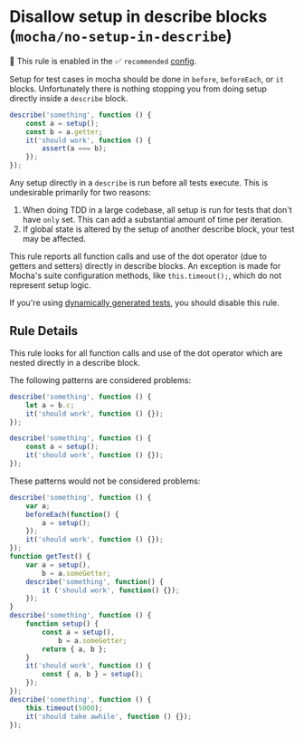 # Disallow setup in describe blocks (`mocha/no-setup-in-describe`)

💼 This rule is enabled in the ✅ `recommended` [config](https://github.com/lo1tuma/eslint-plugin-mocha#configs).

<!-- end auto-generated rule header -->

Setup for test cases in mocha should be done in `before`, `beforeEach`, or `it` blocks. Unfortunately there is nothing stopping you from doing setup directly inside a `describe` block.

```js
describe('something', function () {
    const a = setup();
    const b = a.getter;
    it('should work', function () {
        assert(a === b);
    });
});
```

Any setup directly in a `describe` is run before all tests execute. This is undesirable primarily for two reasons:

1. When doing TDD in a large codebase, all setup is run for tests that don't have `only` set. This can add a substantial amount of time per iteration.
2. If global state is altered by the setup of another describe block, your test may be affected.

This rule reports all function calls and use of the dot operator (due to getters and setters) directly in describe blocks. An exception is made for Mocha's suite configuration methods, like `this.timeout();`, which do not represent setup logic.

If you're using [dynamically generated tests](https://mochajs.org/#dynamically-generating-tests), you should disable this rule.

## Rule Details

This rule looks for all function calls and use of the dot operator which are nested directly in a describe block.

The following patterns are considered problems:

```js
describe('something', function () {
    let a = b.c;
    it('should work', function () {});
});

describe('something', function () {
    const a = setup();
    it('should work', function () {});
});

```

These patterns would not be considered problems:

```js
describe('something', function () {
    var a;
    beforeEach(function() {
        a = setup();
    });
    it('should work', function () {});
});
function getTest() {
    var a = setup(),
        b = a.someGetter;
    describe('something', function() {
        it ('should work', function() {});
    });
}
describe('something', function () {
    function setup() {
        const a = setup(),
            b = a.someGetter;
        return { a, b };
    }
    it('should work', function () {
        const { a, b } = setup();
    });
});
describe('something', function () {
    this.timeout(5000);
    it('should take awhile', function () {});
});
```
